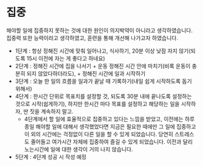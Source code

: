 # 집중

해야할 일에 집중하지 못하는 것에 대한 원인이 의지박약이 아니라고 생각하였습니다. 집중력 또한 능력이라고 생각하였고, 훈련을 통해 개선해 나가고자 하였습니다. 

- 1단계 : 항상 정해진 시간에 맞춰 일어나고, 식사하기, 20분 이상 낮잠 자지 않기(되도록 15시 이전에 자는 게 좋다고 하네요)
- 2단계 : 정해진 시간에 집을 나서기 + 운동 정해진 시간 안에 마치기(비록 운동이 충분히 되지 않았다하더라도), + 정해진 시간에 일과 시작하기 
- 3단계 : 오늘 한 일의 흐름을 일과가 끝날 때 기록하기(내일 쉽게 시작하도록 돕기 위해서)
- 4단계 : 한시간 단위로 목표치를 설정할 것, 되도록 30분 내에 끝나도록 설정하는 것으로 시작(쉽게하기), 하지만 한시간 마다 목표를 설정하고 해당하는 일을 시작하자, 딴 짓을 계속하지 말고.
  - 4단계에서 할 일에 효율적으로 집중하고 있다는 느낌을 받았고, 이전에는 하루종일 해야할 일에 대해서 생각했었다면 지금은 필요한 때에만 그 일에 집중하고 이 외의 시간에는 걱정없이 다른 일을 할 수 있게 되었습니다. 당연히 스트레스도 줄어들고 여가시간 자체에 집중하여 즐길 수 있게 되었습니다. 이전과 달리 노는시간에 일에 대한 생각이 거의 나지 않습니다.
- 5단계 : 4단계 성공 시 작성 예정

